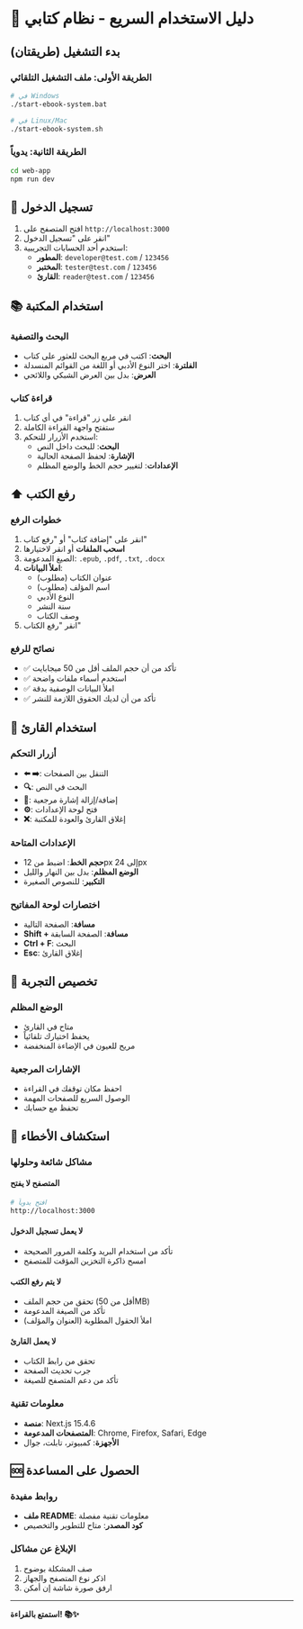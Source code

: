 # 🎯 دليل الاستخدام السريع - نظام كتابي

## بدء التشغيل (طريقتان)

### الطريقة الأولى: ملف التشغيل التلقائي
```bash
# في Windows
./start-ebook-system.bat

# في Linux/Mac
./start-ebook-system.sh
```

### الطريقة الثانية: يدوياً
```bash
cd web-app
npm run dev
```

## 🔐 تسجيل الدخول

1. افتح المتصفح على `http://localhost:3000`
2. انقر على "تسجيل الدخول"
3. استخدم أحد الحسابات التجريبية:
   - **المطور**: `developer@test.com` / `123456`
   - **المختبر**: `tester@test.com` / `123456`
   - **القارئ**: `reader@test.com` / `123456`

## 📚 استخدام المكتبة

### البحث والتصفية
- **البحث**: اكتب في مربع البحث للعثور على كتاب
- **الفلترة**: اختر النوع الأدبي أو اللغة من القوائم المنسدلة
- **العرض**: بدل بين العرض الشبكي واللائحي

### قراءة كتاب
1. انقر على زر "قراءة" في أي كتاب
2. ستفتح واجهة القراءة الكاملة
3. استخدم الأزرار للتحكم:
   - **البحث**: للبحث داخل النص
   - **الإشارة**: لحفظ الصفحة الحالية
   - **الإعدادات**: لتغيير حجم الخط والوضع المظلم

## ⬆️ رفع الكتب

### خطوات الرفع
1. انقر على "إضافة كتاب" أو "رفع كتاب"
2. **اسحب الملفات** أو انقر لاختيارها
3. الصيغ المدعومة: `.epub`, `.pdf`, `.txt`, `.docx`
4. **املأ البيانات**:
   - عنوان الكتاب (مطلوب)
   - اسم المؤلف (مطلوب)
   - النوع الأدبي
   - سنة النشر
   - وصف الكتاب
5. انقر "رفع الكتاب"

### نصائح للرفع
- ✅ تأكد من أن حجم الملف أقل من 50 ميجابايت
- ✅ استخدم أسماء ملفات واضحة
- ✅ املأ البيانات الوصفية بدقة
- ✅ تأكد من أن لديك الحقوق اللازمة للنشر

## 📖 استخدام القارئ

### أزرار التحكم
- **⬅️ ➡️**: التنقل بين الصفحات
- **🔍**: البحث في النص
- **🔖**: إضافة/إزالة إشارة مرجعية
- **⚙️**: فتح لوحة الإعدادات
- **❌**: إغلاق القارئ والعودة للمكتبة

### الإعدادات المتاحة
- **حجم الخط**: اضبط من 12px إلى 24px
- **الوضع المظلم**: بدل بين النهار والليل
- **التكبير**: للنصوص الصغيرة

### اختصارات لوحة المفاتيح
- **مسافة**: الصفحة التالية
- **Shift + مسافة**: الصفحة السابقة
- **Ctrl + F**: البحث
- **Esc**: إغلاق القارئ

## 🎨 تخصيص التجربة

### الوضع المظلم
- متاح في القارئ
- يحفظ اختيارك تلقائياً
- مريح للعيون في الإضاءة المنخفضة

### الإشارات المرجعية
- احفظ مكان توقفك في القراءة
- الوصول السريع للصفحات المهمة
- تحفظ مع حسابك

## 🔧 استكشاف الأخطاء

### مشاكل شائعة وحلولها

#### المتصفح لا يفتح
```bash
# افتح يدوياً
http://localhost:3000
```

#### لا يعمل تسجيل الدخول
- تأكد من استخدام البريد وكلمة المرور الصحيحة
- امسح ذاكرة التخزين المؤقت للمتصفح

#### لا يتم رفع الكتب
- تحقق من حجم الملف (أقل من 50MB)
- تأكد من الصيغة المدعومة
- املأ الحقول المطلوبة (العنوان والمؤلف)

#### لا يعمل القارئ
- تحقق من رابط الكتاب
- جرب تحديث الصفحة
- تأكد من دعم المتصفح للصيغة

### معلومات تقنية
- **منصة**: Next.js 15.4.6
- **المتصفحات المدعومة**: Chrome, Firefox, Safari, Edge
- **الأجهزة**: كمبيوتر، تابلت، جوال

## 🆘 الحصول على المساعدة

### روابط مفيدة
- **ملف README**: معلومات تقنية مفصلة
- **كود المصدر**: متاح للتطوير والتخصيص

### الإبلاغ عن مشاكل
1. صف المشكلة بوضوح
2. اذكر نوع المتصفح والجهاز
3. ارفق صورة شاشة إن أمكن

---

**استمتع بالقراءة! 📚✨**
